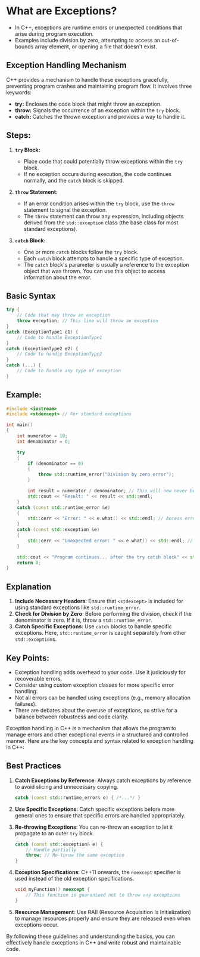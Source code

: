 # What are Exceptions?

- In C++, exceptions are runtime errors or unexpected conditions that arise during program execution.
- Examples include division by zero, attempting to access an out-of-bounds array element, or opening a file that doesn't exist.

## Exception Handling Mechanism

C++ provides a mechanism to handle these exceptions gracefully, preventing program crashes and maintaining program flow. It involves three keywords:

- **try:** Encloses the code block that might throw an exception.
- **throw:** Signals the occurrence of an exception within the `try` block.
- **catch:** Catches the thrown exception and provides a way to handle it.

## Steps:

1. **`try` Block:**
   - Place code that could potentially throw exceptions within the `try` block.
   - If no exception occurs during execution, the code continues normally, and the `catch` block is skipped.

2. **`throw` Statement:**
   - If an error condition arises within the `try` block, use the `throw` statement to signal the exception.
   - The `throw` statement can throw any expression, including objects derived from the `std::exception` class (the base class for most standard exceptions).

3. **`catch` Block:**
   - One or more `catch` blocks follow the `try` block.
   - Each `catch` block attempts to handle a specific type of exception.
   - The `catch` block's parameter is usually a reference to the exception object that was thrown. You can use this object to access information about the error.

## Basic Syntax

```cpp
try {
    // Code that may throw an exception
    throw exception; // This line will throw an exception
}
catch (ExceptionType1 e1) {
    // Code to handle ExceptionType1
}
catch (ExceptionType2 e2) {
    // Code to handle ExceptionType2
}
catch (...) {
    // Code to handle any type of exception
}
```
## Example:

```c++
#include <iostream>
#include <stdexcept> // For standard exceptions

int main()
{
    int numerator = 10;
    int denominator = 0;

    try
    {
        if (denominator == 0)
        {
            throw std::runtime_error("Division by zero error");
        }

        int result = numerator / denominator; // This will now never be reached if denominator is 0
        std::cout << "Result: " << result << std::endl;
    }
    catch (const std::runtime_error &e)
    {
        std::cerr << "Error: " << e.what() << std::endl; // Access error message
    }
    catch (const std::exception &e)
    {
        std::cerr << "Unexpected error: " << e.what() << std::endl; // Catch any other std::exception
    }

    std::cout << "Program continues... after the try catch block" << std::endl;
    return 0;
}
```

## Explanation

1. **Include Necessary Headers**: Ensure that `<stdexcept>` is included for using standard exceptions like `std::runtime_error`.
2. **Check for Division by Zero**: Before performing the division, check if the denominator is zero. If it is, throw a `std::runtime_error`.
3. **Catch Specific Exceptions**: Use `catch` blocks to handle specific exceptions. Here, `std::runtime_error` is caught separately from other `std::exception`s.

## Key Points:

- Exception handling adds overhead to your code. Use it judiciously for recoverable errors.
- Consider using custom exception classes for more specific error handling.
- Not all errors can be handled using exceptions (e.g., memory allocation failures).
- There are debates about the overuse of exceptions, so strive for a balance between robustness and code clarity.

Exception handling in C++ is a mechanism that allows the program to manage errors and other exceptional events in a structured and controlled manner. Here are the key concepts and syntax related to exception handling in C++:

## Best Practices

1. **Catch Exceptions by Reference**: Always catch exceptions by reference to avoid slicing and unnecessary copying.
   ```cpp
   catch (const std::runtime_error& e) { /*...*/ }
   ```

2. **Use Specific Exceptions**: Catch specific exceptions before more general ones to ensure that specific errors are handled appropriately.
   
3. **Re-throwing Exceptions**: You can re-throw an exception to let it propagate to an outer `try` block.
   ```cpp
   catch (const std::exception& e) {
       // Handle partially
       throw; // Re-throw the same exception
   }
   ```

4. **Exception Specifications**: C++11 onwards, the `noexcept` specifier is used instead of the old exception specifications.
   ```cpp
   void myFunction() noexcept {
       // This function is guaranteed not to throw any exceptions
   }
   ```

5. **Resource Management**: Use RAII (Resource Acquisition Is Initialization) to manage resources properly and ensure they are released even when exceptions occur.

By following these guidelines and understanding the basics, you can effectively handle exceptions in C++ and write robust and maintainable code.